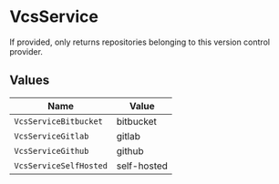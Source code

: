 # VcsService

If provided, only returns repositories belonging to this version control provider.


## Values

| Name                   | Value                  |
| ---------------------- | ---------------------- |
| `VcsServiceBitbucket`  | bitbucket              |
| `VcsServiceGitlab`     | gitlab                 |
| `VcsServiceGithub`     | github                 |
| `VcsServiceSelfHosted` | self-hosted            |